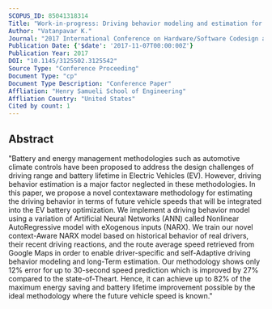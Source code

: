 ```yaml
---
SCOPUS_ID: 85041318314
Title: "Work-in-progress: Driving behavior modeling and estimation for battery optimization in electric vehicles"
Author: "Vatanpavar K."
Journal: "2017 International Conference on Hardware/Software Codesign and System Synthesis, CODES+ISSS 2017"
Publication Date: {'$date': '2017-11-07T00:00:00Z'}
Publication Year: 2017
DOI: "10.1145/3125502.3125542"
Source Type: "Conference Proceeding"
Document Type: "cp"
Document Type Description: "Conference Paper"
Affliation: "Henry Samueli School of Engineering"
Affliation Country: "United States"
Cited by count: 1
---
```


## Abstract
"Battery and energy management methodologies such as automotive climate controls have been proposed to address the design challenges of driving range and battery lifetime in Electric Vehicles (EV). However, driving behavior estimation is a major factor neglected in these methodologies. In this paper, we propose a novel contextaware methodology for estimating the driving behavior in terms of future vehicle speeds that will be integrated into the EV battery optimization. We implement a driving behavior model using a variation of Artificial Neural Networks (ANN) called Nonlinear AutoRegressive model with eXogenous inputs (NARX). We train our novel context-Aware NARX model based on historical behavior of real drivers, their recent driving reactions, and the route average speed retrieved from Google Maps in order to enable driver-specific and self-Adaptive driving behavior modeling and long-Term estimation. Our methodology shows only 12% error for up to 30-second speed prediction which is improved by 27% compared to the state-of-Theart. Hence, it can achieve up to 82% of the maximum energy saving and battery lifetime improvement possible by the ideal methodology where the future vehicle speed is known."
